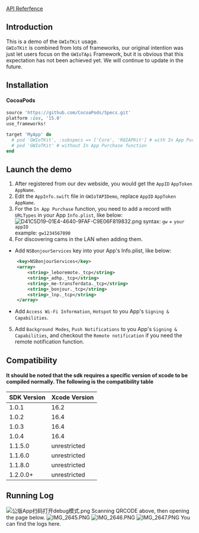 [API Referfence](https://reoqoo.github.io/gwiotapi/api/-g-w-io-t-api/com.gw.gwiotapi/-g-w-io-t/index.html)

## Introduction
This is a demo of the `GWIoTKit` usage.  
`GWIoTKit` is combined from lots of frameworks, our original intention was just let users focus on the `GWIoTApi` Framework, but it is obvious that this expectation has not been achieved yet. We will continue to update in the future.

## Installation
#### CocoaPods
```ruby
source 'https://github.com/CocoaPods/Specs.git'
platform :ios, '15.0'
use_frameworks!

target 'MyApp' do
  # pod 'GWIoTKit', :subspecs => ['Core', 'RQIAPKit'] # with In App Purchase function
  # pod 'GWIoTKit' # without In App Purchase function
end
```

## Launch the demo
1. After registered from our dev webside, you would get the `AppID` `AppToken` `AppName`.
2. Edit the `AppInfo.swift` file in `GWIoTAPIDemo`, replace `AppID` `AppToken` `AppName`.
3. For the `In App Purchase` function, you need to add a record with `URLTypes` in your App `Info.plist`, like below:
![D41C5D19-01E4-4640-9FAF-C9E06F819832.png](D41C5D19-01E4-4640-9FAF-C9E06F819832.png)
syntax: `gw` + `your appID`  
example: `gw1234567890` 
4. For discovering cams in the LAN when adding them.  
- Add `NSBonjourServices` key into your App's Info.plist, like below:
```xml
	<key>NSBonjourServices</key>
	<array>
		<string>_leboremote._tcp</string>
		<string>_adhp._tcp</string>
		<string>_me-transferdata._tcp</string>
		<string>_bonjour._tcp</string>
		<string>_lnp._tcp</string>
	</array>
```  
- Add `Access Wi-Fi Information`, `Hotspot` to you App's `Signing & Capabilities`.  

5. Add `Background Modes`, `Push Notifications` to you App's `Signing & Capabilities`, and checkout the `Remote notification` if you need the remote notification function.  

## Compatibility
#### It should be noted that the sdk requires a specific version of xcode to be compiled normally. The following is the compatibility table

| SDK Version | Xcode Version |
| --- | --- |
| 1.0.1 | 16.2 |
| 1.0.2 | 16.4 |
| 1.0.3 | 16.4 |
| 1.0.4 | 16.4 |
| 1.1.5.0 | unrestricted |
| 1.1.6.0 | unrestricted |
| 1.1.8.0 | unrestricted |
| 1.2.0.0+ | unrestricted |

## Running Log
![公版App扫码打开debug模式.png](公版App扫码打开debug模式.png)
Scanning QRCODE above, then opening the page below. 
![IMG_2645.PNG](IMG_2645.PNG)
![IMG_2646.PNG](IMG_2646.PNG)
![IMG_2647.PNG](IMG_2647.PNG)
You can find the logs here.
